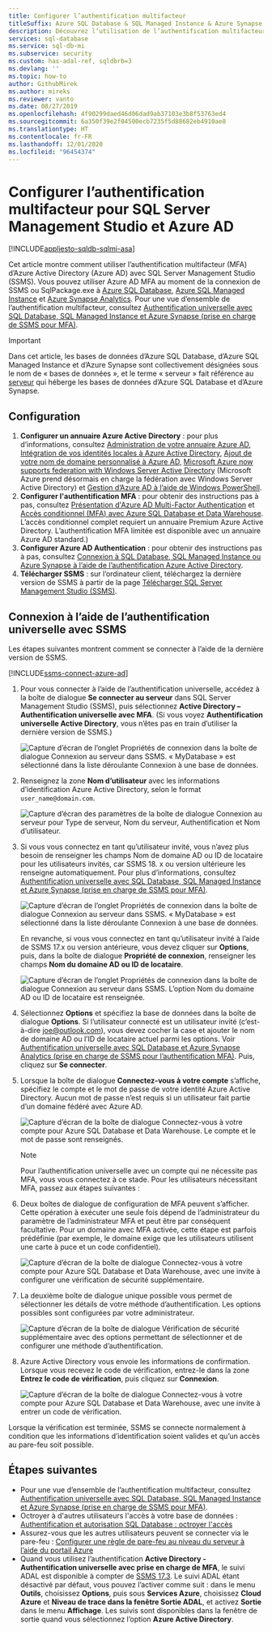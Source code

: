 ```yaml
---
title: Configurer l’authentification multifacteur
titleSuffix: Azure SQL Database & SQL Managed Instance & Azure Synapse Analytics
description: Découvrez l’utilisation de l’authentification multifacteur avec SSMS pour Azure SQL Database, Azure SQL Managed Instance et Azure Synapse Analytics.
services: sql-database
ms.service: sql-db-mi
ms.subservice: security
ms.custom: has-adal-ref, sqldbrb=3
ms.devlang: ''
ms.topic: how-to
author: GithubMirek
ms.author: mireks
ms.reviewer: vanto
ms.date: 08/27/2019
ms.openlocfilehash: 4f90299daed46d06dad9ab37103e3b8f53763ed4
ms.sourcegitcommit: 6a350f39e2f04500ecb7235f5d88682eb4910ae8
ms.translationtype: HT
ms.contentlocale: fr-FR
ms.lasthandoff: 12/01/2020
ms.locfileid: "96454374"
---
```

# <a name="configure-multi-factor-authentication-for-sql-server-management-studio-and-azure-ad"></a>Configurer l’authentification multifacteur pour SQL Server Management Studio et Azure AD
[!INCLUDE[appliesto-sqldb-sqlmi-asa](../includes/appliesto-sqldb-sqlmi-asa.md)]

Cet article montre comment utiliser l’authentification multifacteur (MFA) d’Azure Active Directory (Azure AD) avec SQL Server Management Studio (SSMS). Vous pouvez utiliser Azure AD MFA au moment de la connexion de SSMS ou SqlPackage.exe à [Azure SQL Database](sql-database-paas-overview.md), [Azure SQL Managed Instance](../managed-instance/sql-managed-instance-paas-overview.md) et [Azure Synapse Analytics](../../synapse-analytics/sql-data-warehouse/sql-data-warehouse-overview-what-is.md). Pour une vue d’ensemble de l’authentification multifacteur, consultez [Authentification universelle avec SQL Database, SQL Managed Instance et Azure Synapse (prise en charge de SSMS pour MFA)](../database/authentication-mfa-ssms-overview.md).

> [!IMPORTANT]
> Dans cet article, les bases de données d’Azure SQL Database, d’Azure SQL Managed Instance et d’Azure Synapse sont collectivement désignées sous le nom de « bases de données », et le terme « serveur » fait référence au [serveur](logical-servers.md) qui héberge les bases de données d’Azure SQL Database et d’Azure Synapse.

## <a name="configuration-steps"></a>Configuration

1. **Configurer un annuaire Azure Active Directory** : pour plus d’informations, consultez [Administration de votre annuaire Azure AD](/previous-versions/azure/azure-services/hh967611(v=azure.100)), [Intégration de vos identités locales à Azure Active Directory](../../active-directory/hybrid/whatis-hybrid-identity.md), [Ajout de votre nom de domaine personnalisé à Azure AD](https://azure.microsoft.com/blog/20../../windows-azure-now-supports-federation-with-windows-server-active-directory/), [Microsoft Azure now supports federation with Windows Server Active Directory](https://azure.microsoft.com/blog/20../../windows-azure-now-supports-federation-with-windows-server-active-directory/) (Microsoft Azure prend désormais en charge la fédération avec Windows Server Active Directory) et [Gestion d’Azure AD à l’aide de Windows PowerShell](/previous-versions/azure/jj151815(v=azure.100)).
2. **Configurer l'authentification MFA** : pour obtenir des instructions pas à pas, consultez [Présentation d'Azure AD Multi-Factor Authentication](../../active-directory/authentication/concept-mfa-howitworks.md) et [Accès conditionnel (MFA) avec Azure SQL Database et Data Warehouse](conditional-access-configure.md). L’accès conditionnel complet requiert un annuaire Premium Azure Active Directory. L’authentification MFA limitée est disponible avec un annuaire Azure AD standard.)
3. **Configurer Azure AD Authentication** : pour obtenir des instructions pas à pas, consultez [Connexion à SQL Database, SQL Managed Instance ou Azure Synapse à l’aide de l’authentification Azure Active Directory](authentication-aad-overview.md).
4. **Télécharger SSMS** : sur l’ordinateur client, téléchargez la dernière version de SSMS à partir de la page [Télécharger SQL Server Management Studio (SSMS)](/sql/ssms/download-sql-server-management-studio-ssms).

## <a name="connecting-by-using-universal-authentication-with-ssms"></a>Connexion à l’aide de l’authentification universelle avec SSMS

Les étapes suivantes montrent comment se connecter à l’aide de la dernière version de SSMS.

[!INCLUDE[ssms-connect-azure-ad](../includes/ssms-connect-azure-ad.md)]

1. Pour vous connecter à l’aide de l’authentification universelle, accédez à la boîte de dialogue **Se connecter au serveur** dans SQL Server Management Studio (SSMS), puis sélectionnez **Active Directory – Authentification universelle avec MFA**. (Si vous voyez **Authentification universelle Active Directory**, vous n’êtes pas en train d’utiliser la dernière version de SSMS.)

   ![Capture d’écran de l’onglet Propriétés de connexion dans la boîte de dialogue Connexion au serveur dans SSMS. « MyDatabase » est sélectionné dans la liste déroulante Connexion à une base de données.](./media/authentication-mfa-ssms-configure/mfa-no-tenant-ssms.png)  
2. Renseignez la zone **Nom d’utilisateur** avec les informations d’identification Azure Active Directory, selon le format `user_name@domain.com`.

   ![Capture d’écran des paramètres de la boîte de dialogue Connexion au serveur pour Type de serveur, Nom du serveur, Authentification et Nom d’utilisateur.](./media/authentication-mfa-ssms-configure/1mfa-universal-connect-user.png)
3. Si vous vous connectez en tant qu’utilisateur invité, vous n’avez plus besoin de renseigner les champs Nom de domaine AD ou ID de locataire pour les utilisateurs invités, car SSMS 18. x ou version ultérieure les renseigne automatiquement. Pour plus d’informations, consultez [Authentification universelle avec SQL Database, SQL Managed Instance et Azure Synapse (prise en charge de SSMS pour MFA)](../database/authentication-mfa-ssms-overview.md).

   ![Capture d’écran de l’onglet Propriétés de connexion dans la boîte de dialogue Connexion au serveur dans SSMS. « MyDatabase » est sélectionné dans la liste déroulante Connexion à une base de données.](./media/authentication-mfa-ssms-configure/mfa-no-tenant-ssms.png)

   En revanche, si vous vous connectez en tant qu’utilisateur invité à l’aide de SSMS 17.x ou version antérieure, vous devez cliquer sur **Options**, puis, dans la boîte de dialogue **Propriété de connexion**, renseigner les champs **Nom du domaine AD ou ID de locataire**.

   ![Capture d’écran de l’onglet Propriétés de connexion dans la boîte de dialogue Connexion au serveur dans SSMS. L’option Nom du domaine AD ou ID de locataire est renseignée.](./media/authentication-mfa-ssms-configure/mfa-tenant-ssms.png)

4. Sélectionnez **Options** et spécifiez la base de données dans la boîte de dialogue **Options**. Si l’utilisateur connecté est un utilisateur invité (c’est-à-dire joe@outlook.com), vous devez cocher la case et ajouter le nom de domaine AD ou l’ID de locataire actuel parmi les options. Voir [Authentification universelle avec SQL Database et Azure Synapse Analytics (prise en charge de SSMS pour l’authentification MFA)](../database/authentication-mfa-ssms-overview.md). Puis, cliquez sur **Se connecter**.  
5. Lorsque la boîte de dialogue **Connectez-vous à votre compte** s’affiche, spécifiez le compte et le mot de passe de votre identité Azure Active Directory. Aucun mot de passe n’est requis si un utilisateur fait partie d’un domaine fédéré avec Azure AD.

   ![Capture d’écran de la boîte de dialogue Connectez-vous à votre compte pour Azure SQL Database et Data Warehouse. Le compte et le mot de passe sont renseignés.](./media/authentication-mfa-ssms-configure/2mfa-sign-in.png)  

   > [!NOTE]
   > Pour l’authentification universelle avec un compte qui ne nécessite pas MFA, vous vous connectez à ce stade. Pour les utilisateurs nécessitant MFA, passez aux étapes suivantes :
   >  

6. Deux boîtes de dialogue de configuration de MFA peuvent s’afficher. Cette opération à exécuter une seule fois dépend de l’administrateur du paramètre de l’administrateur MFA et peut être par conséquent facultative. Pour un domaine avec MFA activée, cette étape est parfois prédéfinie (par exemple, le domaine exige que les utilisateurs utilisent une carte à puce et un code confidentiel).

   ![Capture d’écran de la boîte de dialogue Connectez-vous à votre compte pour Azure SQL Database et Data Warehouse, avec une invite à configurer une vérification de sécurité supplémentaire.](./media/authentication-mfa-ssms-configure/3mfa-setup.png)
  
7. La deuxième boîte de dialogue unique possible vous permet de sélectionner les détails de votre méthode d’authentification. Les options possibles sont configurées par votre administrateur.

   ![Capture d’écran de la boîte de dialogue Vérification de sécurité supplémentaire avec des options permettant de sélectionner et de configurer une méthode d’authentification.](./media/authentication-mfa-ssms-configure/4mfa-verify-1.png)  
8. Azure Active Directory vous envoie les informations de confirmation. Lorsque vous recevez le code de vérification, entrez-le dans la zone **Entrez le code de vérification**, puis cliquez sur **Connexion**.

   ![Capture d’écran de la boîte de dialogue Connectez-vous à votre compte pour Azure SQL Database et Data Warehouse, avec une invite à entrer un code de vérification.](./media/authentication-mfa-ssms-configure/5mfa-verify-2.png)  

Lorsque la vérification est terminée, SSMS se connecte normalement à condition que les informations d’identification soient valides et qu’un accès au pare-feu soit possible.

## <a name="next-steps"></a>Étapes suivantes

- Pour une vue d’ensemble de l’authentification multifacteur, consultez [Authentification universelle avec SQL Database, SQL Managed Instance et Azure Synapse (prise en charge de SSMS pour MFA)](../database/authentication-mfa-ssms-overview.md).  
- Octroyer à d'autres utilisateurs l'accès à votre base de données : [Authentification et autorisation SQL Database : octroyer l'accès](logins-create-manage.md)  
- Assurez-vous que les autres utilisateurs peuvent se connecter via le pare-feu : [Configurer une règle de pare-feu au niveau du serveur à l’aide du portail Azure](./firewall-configure.md)  
- Quand vous utilisez l’authentification **Active Directory - Authentification universelle avec prise en charge de MFA**, le suivi ADAL est disponible à compter de [SSMS 17.3](/sql/ssms/download-sql-server-management-studio-ssms). Le suivi ADAL étant désactivé par défaut, vous pouvez l’activer comme suit : dans le menu **Outils**, choisissez **Options**, puis sous **Services Azure**, choisissez **Cloud Azure** et **Niveau de trace dans la fenêtre Sortie ADAL**, et activez **Sortie** dans le menu **Affichage**. Les suivis sont disponibles dans la fenêtre de sortie quand vous sélectionnez l’option **Azure Active Directory**.